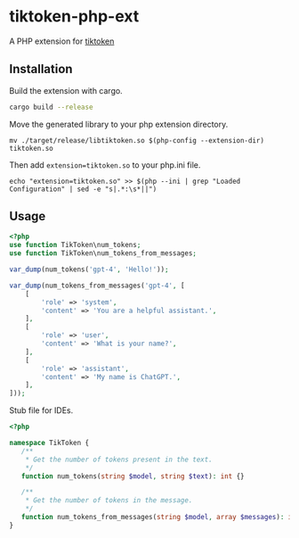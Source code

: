 # tiktoken-php-ext

A PHP extension for [tiktoken](https://github.com/openai/tiktoken)

## Installation

Build the extension with cargo.
```bash
cargo build --release
```

Move the generated library to your php extension directory.
```
mv ./target/release/libtiktoken.so $(php-config --extension-dir) tiktoken.so
```

Then add `extension=tiktoken.so` to your php.ini file.
```
echo "extension=tiktoken.so" >> $(php --ini | grep "Loaded Configuration" | sed -e "s|.*:\s*||")
```

## Usage

```php
<?php
use function TikToken\num_tokens;
use function TikToken\num_tokens_from_messages;

var_dump(num_tokens('gpt-4', 'Hello!'));

var_dump(num_tokens_from_messages('gpt-4', [
    [
        'role' => 'system',
        'content' => 'You are a helpful assistant.',
    ],
    [
        'role' => 'user',
        'content' => 'What is your name?',
    ],
    [
        'role' => 'assistant',
        'content' => 'My name is ChatGPT.',
    ],
]));
```

Stub file for IDEs.
```php
<?php

namespace TikToken {
   /**
    * Get the number of tokens present in the text.
    */
   function num_tokens(string $model, string $text): int {}

   /**
    * Get the number of tokens in the message.
    */
   function num_tokens_from_messages(string $model, array $messages): int {}
}
```
